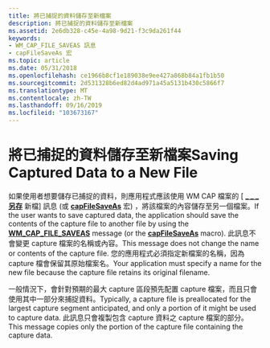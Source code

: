 ```yaml
---
title: 將已捕捉的資料儲存至新檔案
description: 將已捕捉的資料儲存至新檔案
ms.assetid: 2e6db328-c45e-4a98-9d21-f3c9da261f44
keywords:
- WM_CAP_FILE_SAVEAS 訊息
- capFileSaveAs 宏
ms.topic: article
ms.date: 05/31/2018
ms.openlocfilehash: ce1966b8cf1e189038e9ee427a868b84a1fb1b50
ms.sourcegitcommit: 2d531328b6ed82d4ad971a45a5131b430c5866f7
ms.translationtype: MT
ms.contentlocale: zh-TW
ms.lasthandoff: 09/16/2019
ms.locfileid: "103673167"
---
```

# <a name="saving-captured-data-to-a-new-file"></a><span data-ttu-id="b5797-105">將已捕捉的資料儲存至新檔案</span><span class="sxs-lookup"><span data-stu-id="b5797-105">Saving Captured Data to a New File</span></span>

<span data-ttu-id="b5797-106">如果使用者想要儲存已捕捉的資料，則應用程式應該使用 WM CAP 檔案的 [ [**\_ \_ \_ 另存**](wm-cap-file-saveas.md) 新檔] 訊息 (或 [**capFileSaveAs**](/windows/desktop/api/Vfw/nf-vfw-capfilesaveas) 宏) ，將該檔案的內容儲存至另一個檔案。</span><span class="sxs-lookup"><span data-stu-id="b5797-106">If the user wants to save captured data, the application should save the contents of the capture file to another file by using the [**WM\_CAP\_FILE\_SAVEAS**](wm-cap-file-saveas.md) message (or the [**capFileSaveAs**](/windows/desktop/api/Vfw/nf-vfw-capfilesaveas) macro).</span></span> <span data-ttu-id="b5797-107">此訊息不會變更 capture 檔案的名稱或內容。</span><span class="sxs-lookup"><span data-stu-id="b5797-107">This message does not change the name or contents of the capture file.</span></span> <span data-ttu-id="b5797-108">您的應用程式必須指定新檔案的名稱，因為 capture 檔會保留其原始檔案名。</span><span class="sxs-lookup"><span data-stu-id="b5797-108">Your application must specify a name for the new file because the capture file retains its original filename.</span></span>

<span data-ttu-id="b5797-109">一般情況下，會針對預期的最大 capture 區段預先配置 capture 檔案，而且只會使用其中一部分來捕捉資料。</span><span class="sxs-lookup"><span data-stu-id="b5797-109">Typically, a capture file is preallocated for the largest capture segment anticipated, and only a portion of it might be used to capture data.</span></span> <span data-ttu-id="b5797-110">此訊息只會複製包含 capture 資料之 capture 檔案的部分。</span><span class="sxs-lookup"><span data-stu-id="b5797-110">This message copies only the portion of the capture file containing the capture data.</span></span>

 

 




